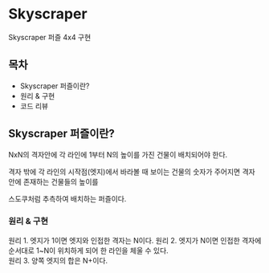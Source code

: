 # Skyscraper

Skyscraper 퍼즐 4x4 구현



## 목차

- Skyscraper 퍼즐이란?
- 원리 & 구현
- 코드 리뷰



## Skyscraper 퍼즐이란?

NxN의 격자안에 각 라인에 1부터 N의 높이를 가진 건물이 배치되어야 한다.

격자 밖에 각 라인의 시작점(엣지)에서 바라볼 때 보이는 건물의 숫자가 주어지면 격자 안에 존재하는 건물들의 높이를

스도쿠처럼 추측하여 배치하는 퍼즐이다.



### 원리 & 구현

원리 1. 엣지가 1이면 엣지와 인접한 격자는 N이다.
원리 2. 엣지가 N이면 인접한 격자에 순서대로 1~N이 위치하게 되어 한 라인을 체울 수 있다.  
원리 3. 양쪽 엣지의 합은 N+이다.

